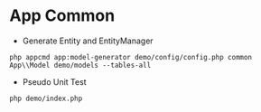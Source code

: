 App Common
======

* Generate Entity and EntityManager

```
php appcmd app:model-generator demo/config/config.php common App\\Model demo/models --tables-all

```

* Pseudo Unit Test

```
php demo/index.php

```
